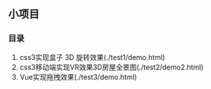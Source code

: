 ## 小项目

### 目录

 1. css3实现盒子 3D 旋转效果(./test1/demo.html)
 2. css3移动端实现VR效果3D房屋全景图(./test2/demo2.html)
 3. Vue实现拖拽效果(./test3/demo.html)
